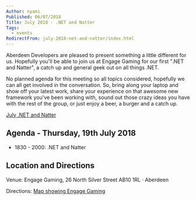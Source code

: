 ```yaml
---
Author: nyami
Published: 06/07/2018
Title: July 2018 - .NET and Natter
Tags:
  - events
RedirectFrom: july-2018-net-and-natter/index.html
---
```


Aberdeen Developers are pleased to present something a little different for us. Hopefully you'll be able to join us at Engage Gaming for our first ".NET and Natter", a catch up and general geek out on all things .NET.

No planned agenda for this meeting so all topics considered, hopefully we can all get involved in the conversation. So, bring along your laptop and show off your latest work, share your experience on that awesome new framework you've been working with, sound out those crazy ideas you have with the rest of the group, or just enjoy a beer, a burger and a catch up.

[July .NET and Natter](https://www.meetup.com/en-AU/Aberdeen-Developers-NET-User-Group/events/252025130/)

## Agenda - Thursday, 19th July 2018

* 1830 - 2000: .NET and Natter

## Location and Directions

Venue: Engage Gaming, 26 North Silver Street AB10 1RL · Aberdeen

Directions: [Map showing Engage Gaming](https://www.google.co.uk/maps/place/Engage+Gaming/@57.1472976,-2.108418,17z/data=!3m1!4b1!4m5!3m4!1s0x48840e23a3284dc1:0xc44805b2e37148c0!8m2!3d57.1472947!4d-2.1062293)
